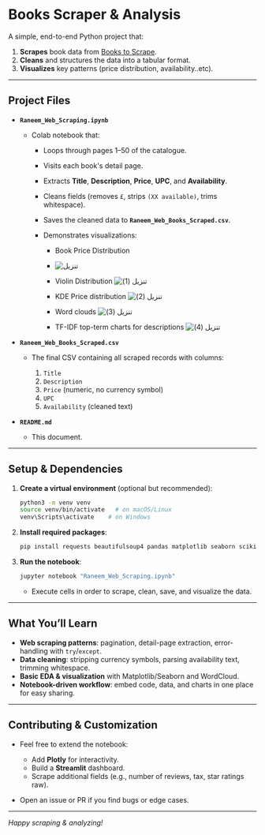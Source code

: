 # Books Scraper & Analysis

A simple, end-to-end Python project that:

1. **Scrapes** book data from [Books to Scrape](https://books.toscrape.com).
2. **Cleans** and structures the data into a tabular format.
3. **Visualizes** key patterns (price distribution, availability..etc).

---

## Project Files

* **`Raneem_Web_Scraping.ipynb`**

  * Colab notebook that:

    * Loops through pages 1–50 of the catalogue.
    * Visits each book's detail page.
    * Extracts **Title**, **Description**, **Price**, **UPC**, and **Availability**.
    * Cleans fields (removes `£`, strips `(XX available)`, trims whitespace).
    * Saves the cleaned data to **`Raneem_Web_Books_Scraped.csv`**.
    * Demonstrates visualizations:

      * Book Price Distribution
      * ![تنزيل](https://github.com/user-attachments/assets/cde9f553-8b58-4821-98eb-886b8d67a592)

      * Violin Distribution
        ![تنزيل (1)](https://github.com/user-attachments/assets/084b32e6-dab4-4928-8741-dd5c91886b17)

      * KDE Price distribution
        ![تنزيل (2)](https://github.com/user-attachments/assets/0afa96ee-67fd-4e5c-93a8-592d7f9b8a9b)

      * Word clouds
     ![تنزيل (3)](https://github.com/user-attachments/assets/3887c390-0ff4-4058-9621-a544be9d6958)

      * TF-IDF top-term charts for descriptions
![تنزيل (4)](https://github.com/user-attachments/assets/3d872c5c-9790-4f11-bcb3-8c3ea3dab155)

* **`Raneem_Web_Books_Scraped.csv`**

  * The final CSV containing all scraped records with columns:

    1. `Title`
    2. `Description`
    3. `Price` (numeric, no currency symbol)
    4. `UPC`
    5. `Availability` (cleaned text)

* **`README.md`**

  * This document.

---

## Setup & Dependencies

1. **Create a virtual environment** (optional but recommended):

   ```bash
   python3 -m venv venv
   source venv/bin/activate   # on macOS/Linux
   venv\Scripts\activate    # on Windows
   ```

2. **Install required packages**:

   ```bash
   pip install requests beautifulsoup4 pandas matplotlib seaborn scikit-learn wordcloud
   ```

3. **Run the notebook**:

   ```bash
   jupyter notebook "Raneem_Web_Scraping.ipynb"
   ```

   * Execute cells in order to scrape, clean, save, and visualize the data.

---

## What You’ll Learn

* **Web scraping patterns**: pagination, detail-page extraction, error-handling with `try`/`except`.
* **Data cleaning**: stripping currency symbols, parsing availability text, trimming whitespace.
* **Basic EDA & visualization** with Matplotlib/Seaborn and WordCloud.
* **Notebook-driven workflow**: embed code, data, and charts in one place for easy sharing.

---

## Contributing & Customization

* Feel free to extend the notebook:

  * Add **Plotly** for interactivity.
  * Build a **Streamlit** dashboard.
  * Scrape additional fields (e.g., number of reviews, tax, star ratings raw).
* Open an issue or PR if you find bugs or edge cases.

---

*Happy scraping & analyzing!*
